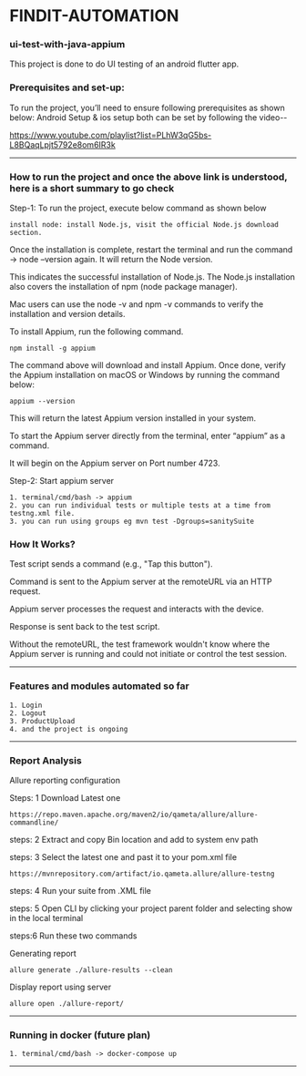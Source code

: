 # FINDIT-AUTOMATION
### ui-test-with-java-appium
This project is done to do UI testing of an android flutter app.

### Prerequisites and set-up:
To run the project, you’ll need to ensure following prerequisites as shown below:
Android Setup & ios setup both can be set by following the video--

https://www.youtube.com/playlist?list=PLhW3qG5bs-L8BQaqLpjt5792e8om6IR3k

---

### How to run the project and once the above link is understood, here is a short summary to go check

Step-1: To run the project, execute below command as shown below

    install node: install Node.js, visit the official Node.js download section.

Once the installation is complete, restart the terminal and run the command -> node –version again. It will return the Node version.

This indicates the successful installation of Node.js. The Node.js installation also covers the installation of npm (node package manager).

Mac users can use the node -v and npm -v commands to verify the installation and version details.

To install Appium, run the following command.

    npm install -g appium

The command above will download and install Appium. Once done, verify the Appium installation on macOS or Windows by running the command below:

    appium --version

This will return the latest Appium version installed in your system.

To start the Appium server directly from the terminal, enter “appium” as a command.

It will begin on the Appium server on Port number 4723.

Step-2: Start appium server

    1. terminal/cmd/bash -> appium
    2. you can run individual tests or multiple tests at a time from testng.xml file.
    3. you can run using groups eg mvn test -Dgroups=sanitySuite

### How It Works?
Test script sends a command (e.g., "Tap this button").

Command is sent to the Appium server at the remoteURL via an HTTP request.

Appium server processes the request and interacts with the device.

Response is sent back to the test script.

Without the remoteURL, the test framework wouldn't know where the Appium server is running and could not initiate or control the test session.

---

### Features and modules automated so far
    1. Login
    2. Logout
    3. ProductUpload
    4. and the project is ongoing


---
### Report Analysis
Allure reporting configuration

Steps: 1
Download Latest one

    https://repo.maven.apache.org/maven2/io/qameta/allure/allure-commandline/

steps: 2
Extract and copy Bin location and add to system env path

steps: 3
Select the latest one and past it to your pom.xml file

    https://mvnrepository.com/artifact/io.qameta.allure/allure-testng

steps: 4
Run your suite from .XML file

steps: 5
Open CLI by clicking your project parent folder and selecting show in the local terminal

steps:6
Run these two commands

Generating report

    allure generate ./allure-results --clean

Display report using server

    allure open ./allure-report/


---

### Running in docker (future plan)
    1. terminal/cmd/bash -> docker-compose up
---

